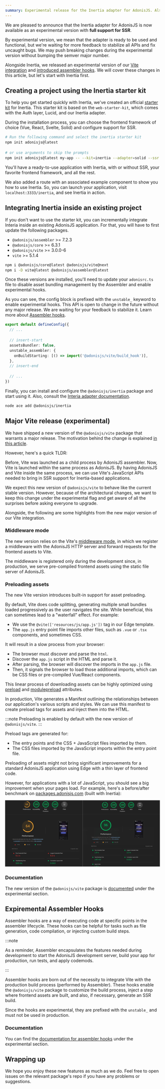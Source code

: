 ```yaml
---
summary: Experimental release for the Inertia adapter for AdonisJS. Also, come with a new release of our Vite integration.
---
```


We are pleased to announce that the Inertia adapter for AdonisJS is now available as an experimental version with **full support for SSR**.

By experimental version, we mean that the adapter is ready to be used and functional, but we're waiting for more feedback to stabilize all APIs and fix uncaught bugs. We may push breaking changes during the experimental version without bumping the semver major number.

Alongside Inertia, we released an experimental version of our [Vite integration](#major-vite-release-experimental) and [introduced assembler hooks](#expiremental-assembler-hooks). We will cover these changes in this article, but let's start with Inertia first.

## Creating a project using the Inertia starter kit

To help you get started quickly with Inertia, we've created an official [starter kit](https://github.com/adonisjs/inertia-starter-kit) for Inertia. This starter kit is based on the `web-starter-kit`, which comes with the Auth layer, Lucid, and our Inertia adapter. 

During the installation process, you can choose the frontend framework of choice (Vue, React, Svelte, Solid) and configure support for SSR.

```sh
# Run the following command and select the inertia starter kit
npm init adonisjs@latest

# or use arguments to skip the prompts
npm init adonisjs@latest my-app -- --kit=inertia --adapter=solid --ssr
```

You'll have a ready-to-use application with Inertia, with or without SSR, your favorite frontend framework, and all the rest.

We also added a route with an associated example component to show you how to use Inertia. So, you can launch your application, visit `localhost:3333/inertia`, and see Inertia in action.

## Integrating Inertia inside an existing project

If you don't want to use the starter kit, you can incrementally integrate Interia inside an existing AdonisJS application. For that, you will have to first update the following packages.

- `@adonisjs/assembler` >= 7.2.3
- `@adonisjs/core` >= 6.3.1
- `@adonisjs/vite` >= 3.0.0-6
- `vite` >= 5.1.4

```sh
npm i @adonisjs/core@latest @adonisjs/vite@next
npm i -D vite@latest @adonisjs/assembler@latest
```

Once these versions are installed, you'll need to update your `adonisrc.ts` file to disable asset bundling management by the Assembler and enable experimental hooks.

As you can see, the config block is prefixed with the `unstable_` keyword to enable experimental hooks. This API is open to change in the future without any major release. We are waiting for your feedback to stabilize it. Learn more about [Assembler hooks](#assembler-hooks).

```ts
export default defineConfig({
  // ...

  // insert-start
  assetsBundler: false,
  unstable_assembler: {
    onBuildStarting: [() => import('@adonisjs/vite/build_hook')],
  },
  // insert-end

  // ...
})
```

Finally, you can install and configure the `@adonisjs/inertia` package and start using it. Also, consult the [Interia adapter documentation](https://docs.adonisjs.com/guides/inertia).

```sh
node ace add @adonisjs/inertia
```

## Major Vite release (experimental)

We have shipped a new version of the `@adonisjs/vite` package that warrants a major release. The motivation behind the change is explained [in this article](https://adonisjs.com/blog/future-plans-for-adonisjs-6#adonisjsvite).

However, here's a quick TLDR:

Before, Vite was launched as a child process by AdonisJS assembler. Now, Vite is launched within the same process as AdonisJS. By having AdonisJS and Vite inside the same process, we can use Vite's JavaScript APIs needed to bring in SSR support for Inertia-based applications.

We expect this new version of `@adonisjs/vite` to behave like the current stable version. However, because of the architectural changes, we want to keep this change under the experimental flag and get aware of all the surprises before asking everyone to upgrade.

Alongside, the following are some highlights from the new major version of our Vite integration.

### Middleware mode

The new version relies on the Vite's [middleware mode](https://vitejs.dev/guide/ssr.html#setting-up-the-dev-server), in which we register a middleware with the AdonisJS HTTP server and forward requests for the frontend assets to Vite.

The middleware is registered only during the development since, in production, we serve pre-compiled frontend assets using the static file server of AdonisJS.

### Preloading assets

The new Vite version introduces built-in support for asset preloading.

By default, Vite does code splitting, generating multiple small bundles loaded progressively as the user navigates the site. While beneficial, this can sometimes lead to a "waterfall" effect. For example:

- We use the `@vite(['resources/js/app.js'])` tag in our Edge template.
- The `app.js` entry point file imports other files, such as `.vue` or `.tsx` components, and sometimes CSS.

It will result in a slow process from your browser:

- The browser must discover and parse the `html`.
- Discover the `app.js` script in the HTML and parse it. 
- After parsing, the browser will discover the imports in the `app.js` file.
- Then, it signals the browser to load those additional imports, which can be CSS files or pre-compiled Vue/React components.

This linear process of downloading assets can be highly optimized using [preload](https://developer.mozilla.org/en-US/docs/Web/HTML/Attributes/rel/preload) and [modulepreload](https://developer.mozilla.org/en-US/docs/Web/HTML/Attributes/rel/modulepreload) attributes.

In production, Vite generates a Manifest outlining the relationships between our application's various scripts and styles. We can use this manifest to create preload tags for assets and inject them into the HTML.

:::note
Preloading is enabled by default with the new version of `@adonisjs/vite`.
:::

Preload tags are generated for:

- The entry points and the CSS + JavaScript files imported by them.
- The CSS files imported by the JavaScript imports within the entry point file.

Preloading of assets might not bring significant improvements for a standard AdonisJS application using Edge with a thin layer of frontend code.

However, for applications with a lot of JavaScript, you should see a big improvement when your pages load. For example, here's a before/after benchmark on [packages.adonisjs.com](https://packages.adonisjs.com) (built with Inertia):

![Alt text](./before_after_preload.png)

### Documentation
The new version of the `@adonisjs/vite` package is [documented](https://docs.adonisjs.com/guides/experimental-vite) under the experimental section.

## Expiremental Assembler Hooks
Assembler hooks are a way of executing code at specific points in the assembler lifecycle. These hooks can be helpful for tasks such as file generation, code compilation, or injecting custom build steps.

:::note

As a reminder, Assembler encapsulates the features needed during development to start the AdonisJS development server, build your app for production, run tests, and apply codemods.

:::

Assembler hooks are born out of the necessity to integrate Vite with the production build process (performed by Assembler). These hooks enable the `@adonisjs/vite` package to customize the build process, inject a step where frontend assets are built, and also, if necessary, generate an SSR build.

Since the hooks are experimental, they are prefixed with the `unstable_` and must not be used in production.

### Documentation
You can find the [documentation for assembler hooks](https://docs.adonisjs.com/guides/experimental-assembler-hooks) under the experimental section.

## Wrapping up

We hope you enjoy these new features as much as we do. Feel free to open issues on the relevant package's repo if you have any problems or suggestions.
